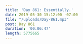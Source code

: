 ```yaml
---
title: 'Day 861: Essentially.'
date: 2019-05-30 15:12:00 -07:00
file: "/uploads/Day-861.mp3"
post: Day 861
duration: '00:06:47'
length: 5775665
---
```


